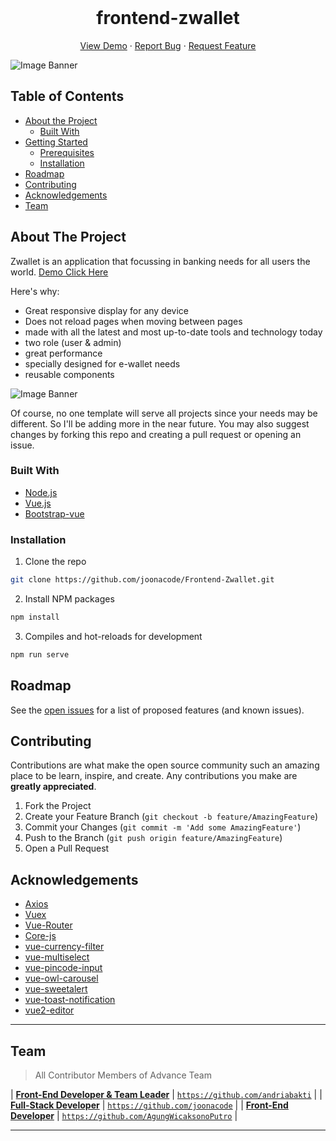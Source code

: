 <br />
<p align="center">
  <h1 align="center">frontend-zwallet</h1>

  <p align="center">
    <a href="https://zwallet.fwdev.online">View Demo</a>
    ·
    <a href="https://github.com/joonacode/Frontend-Zwallet/issues">Report Bug</a>
    ·
    <a href="https://github.com/joonacode/Frontend-Zwallet/issues">Request Feature</a>
  </p>
</p>

![Image Banner](https://github.com/joonacode/frontend-tokofuku/blob/master/smartmockups_kft9vigu.png)

## Table of Contents

- [About the Project](#about-the-project)
  - [Built With](#built-with)
- [Getting Started](#getting-started)
  - [Prerequisites](#prerequisites)
  - [Installation](#installation)
- [Roadmap](#roadmap)
- [Contributing](#contributing)
- [Acknowledgements](#acknowledgements)
- [Team](#team)

<!-- ABOUT THE PROJECT -->

## About The Project

Zwallet is an application that focussing in banking needs for all users the world. [Demo Click Here](https://zwallet.fwdev.online)

Here's why:

- Great responsive display for any device
- Does not reload pages when moving between pages
- made with all the latest and most up-to-date tools and technology today
- two role (user & admin)
- great performance
- specially designed for e-wallet needs
- reusable components

![Image Banner](https://github.com/joonacode/frontend-tokofuku/blob/master/smartmockups_kfta9h30.jpg)

Of course, no one template will serve all projects since your needs may be different. So I'll be adding more in the near future. You may also suggest changes by forking this repo and creating a pull request or opening an issue.

### Built With

- [Node.js](https://nodejs.org/en/)
- [Vue.js](https://docs.vuejs.id/)
- [Bootstrap-vue](https://bootstrap-vue.org/)

### Installation

1. Clone the repo

```sh
git clone https://github.com/joonacode/Frontend-Zwallet.git
```

2. Install NPM packages

```sh
npm install
```

3. Compiles and hot-reloads for development
```sh
npm run serve
```

<!-- ROADMAP -->

## Roadmap

See the [open issues](https://github.com/joonacode/Frontend-Zwallet/issues) for a list of proposed features (and known issues).

<!-- CONTRIBUTING -->

## Contributing

Contributions are what make the open source community such an amazing place to be learn, inspire, and create. Any contributions you make are **greatly appreciated**.

1. Fork the Project
2. Create your Feature Branch (`git checkout -b feature/AmazingFeature`)
3. Commit your Changes (`git commit -m 'Add some AmazingFeature'`)
4. Push to the Branch (`git push origin feature/AmazingFeature`)
5. Open a Pull Request

<!-- ACKNOWLEDGEMENTS -->

## Acknowledgements

- [Axios](https://www.npmjs.com/package/axios)
- [Vuex](https://vuex.vuejs.org/)
- [Vue-Router](https://router.vuejs.org/)
- [Core-js](https://www.npmjs.com/package/core-js)
- [vue-currency-filter](https://www.npmjs.com/package/vue-currency-filter)
- [vue-multiselect](https://www.npmjs.com/package/vue-multiselect)
- [vue-pincode-input](https://www.npmjs.com/package/vue-pincode-input)
- [vue-owl-carousel](https://www.npmjs.com/package/xx-vue-owl-carousel)
- [vue-sweetalert](https://www.npmjs.com/search?q=vue-sweetalert)
- [vue-toast-notification](https://www.npmjs.com/package/vue-toast-notification)
- [vue2-editor](https://www.npmjs.com/package/vue2-editor)


---

## Team

> All Contributor Members of Advance Team

| <a href="https://blog.udacity.com/2014/12/front-end-vs-back-end-vs-full-stack-web-developers.html" target="_blank">**Front-End Developer & Team Leader**</a> | <a href="https://github.com/andriabakti" target="_blank">`https://github.com/andriabakti`</a> |
| <a href="https://blog.udacity.com/2014/12/front-end-vs-back-end-vs-full-stack-web-developers.html" target="_blank">**Full-Stack Developer**</a> | <a href="https://github.com/joonacode" target="_blank">`https://github.com/joonacode`</a> |
| <a href="https://blog.udacity.com/2014/12/front-end-vs-back-end-vs-full-stack-web-developers.html" target="_blank">**Front-End Developer**</a> | <a href="https://github.com/joonacode" target="_blank">`https://github.com/AgungWicaksonoPutro`</a> |

---
